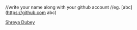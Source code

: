 //write your name along with your github account
//eg. [abc](https://github.com abc)

[Shreya Dubey](https://github.com/ShreyaDubey1001)

